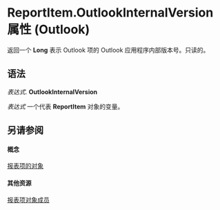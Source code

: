 
# ReportItem.OutlookInternalVersion 属性 (Outlook)

返回一个 **Long** 表示 Outlook 项的 Outlook 应用程序内部版本号。只读的。


## 语法

 _表达式_. **OutlookInternalVersion**

 _表达式_ 一个代表 **ReportItem** 对象的变量。


## 另请参阅


#### 概念


[报表项的对象](16ebe336-72e0-42f6-99d3-edecc3ea284d.md)
#### 其他资源


[报表项对象成员](5a5662dd-e969-bbd5-129b-44609ba1cf9f.md)